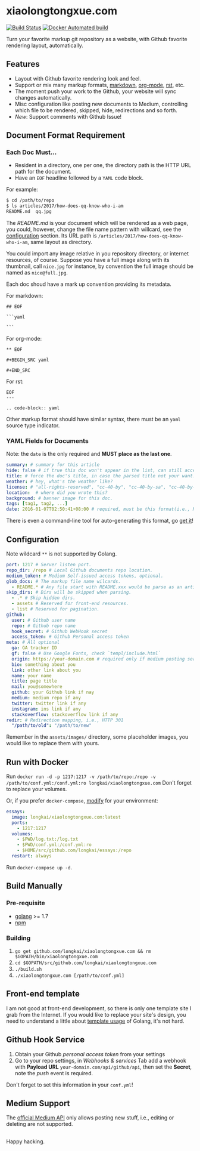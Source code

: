 # xiaolongtongxue.com

[![Build Status](https://travis-ci.org/longkai/xiaolongtongxue.com.svg?branch=master)](https://travis-ci.org/longkai/xiaolongtongxue.com)
[![Docker Automated build](https://img.shields.io/docker/automated/jrottenberg/ffmpeg.svg?maxAge=2592000)](https://hub.docker.com/r/longkai/xiaolongtongxue.com/)

Turn your favorite markup git repository as a website, with Github favorite rendering layout, automatically.

## Features

- Layout with Github favorite rendering look and feel.
- Support or mix many markup formats, [markdown][], [org-mode][], [rst][], etc.
- The moment push your work to the Github, your website will sync changes automatically.
- Misc configuration like posting new documents to Medium, controlling which file to be rendered, skipped, hide, redirections and so forth.
- *New*: Support comments with Github Issue!

## Document Format Requirement

### Each Doc Must...

- Resident in a directory, one per one, the directory path is the HTTP URL path for the document.
- Have an `EOF` headline followed by a `YAML` code block.

For example:

```sh
$ cd /path/to/repo
$ ls articles/2017/how-does-qq-know-who-i-am
README.md  qq.jpg
```

The *README.md* is your document which will be rendered as a web page, you could, however, change the file name pattern with willcard, see the [configuration](#configuration) section. Its URL path is `/articles/2017/how-does-qq-know-who-i-am`, same layout as directory.

You could import any image relative in you repository directory, or internet resources, of course. Suppose you have a full image along with its thumbnail, call `nice.jpg` for instance, by convention the full image should be named as `nice@full.jpg`.

Each doc shoud have a mark up convention providing its metadata.

For markdown:

    ## EOF
    
    ```yaml

    ```

For org-mode:

    ** EOF
    
    #+BEGIN_SRC yaml
    
    #+END_SRC

For rst:

    EOF
    ---
    
    .. code-block:: yaml

Other markup format should have similar syntax, there must be an `yaml` source type indicator.

### YAML Fields for Documents

Note: the `date` is the only required and **MUST place as the last one**.

```yaml
summary: # summary for this article
hide: false # if true this doc won't appear in the list, can still accessed by URL, however.
title: # force the doc's title, in case the parsed title not your want.
weather: # hey, what's the weather like?
license: # "all-rights-reserved", "cc-40-by", "cc-40-by-sa", "cc-40-by-nd", "cc-40-by-nc", "cc-40-by-nc-nd", "cc-40-by-nc-sa", "cc-40-zero", "public-domain". The default is "all-rights-reserved".
location:  # where did you wrote this?
background: # banner image for this doc.
tags: [tag1, tag2, ...]
date: 2016-01-07T02:50:41+08:00 # required, must be this format(i.e., RFC3339)
```

There is even a command-line tool for auto-generating this format, go [get it](cmd/newdoc)!

## Configuration

Note wildcard `**` is not supported by Golang.

```yaml
port: 1217 # Server listen port.
repo_dir: /repo # Local Github documents repo location.
medium_token: # Medium Self-issued access tokens, optional.
glob_docs: # The markup file name wilcards.
  - README.* # Any file start with README.xxx would be parse as an article.
skip_dirs: # Dirs will be skipped when parsing.
  - .* # Skip hidden dirs.
  - assets # Reserved for front-end resources.
  - list # Reserved for pagination.
github:
  user: # Github user name
  repo: # Github repo name
  hook_secret: # Github WebHook secret
  access_token: # Github Personal access token
meta: # All optional
  ga: GA tracker ID
  gf: false # Use Google Fonts, check `templ/include.html`
  origin: https://your-domain.com # required only if medium posting service enabled.
  bio: something about you
  link: other link about you
  name: your name
  title: page title
  mail: you@somewhere
  github: your Github link if nay
  medium: medium repo if any
  twitter: twitter link if any
  instagram: ins link if any
  stackoverflow: stackoverflow link if any
redir: # Redirection mapping, i.e., HTTP 301
  "/path/to/old": "/path/to/new"
```

Remember in the `assets/images/` directory, some placeholder images, you would like to replace them with yours.


## Run with Docker

Run `docker run -d -p 1217:1217 -v /path/to/repo:/repo -v /path/to/conf.yml:/conf.yml:ro longkai/xiaolongtongxue.com` Don't forget to replace your volumes.

Or, if you prefer `docker-compose`, [modify](docker-compose.yml) for your environment:

```yaml
essays:
  image: longkai/xiaolongtongxue.com:latest
  ports:
    - 1217:1217
  volumes:
    - $PWD/log.txt:/log.txt
    - $PWD/conf.yml:/conf.yml:ro
    - $HOME/src/github.com/longkai/essays:/repo
  restart: always
```

Run `docker-compose up -d`.

## Build Manually

### Pre-requisite

- [golang][go] >= 1.7
- [npm][npm]

### Building

1. `go get github.com/longkai/xiaolongtongxue.com && rm $GOPATH/bin/xiaolongtongxue.com`
2. `cd $GOPATH/src/github.com/longkai/xiaolongtongxue.com`
3. `./build.sh`
4. `./xiaolongtongxue.com [/path/to/conf.yml]`

## Front-end template

I am not good at front-end development, so there is only one template site I grab from the Internet. If you would like to replace your site's design, you need to understand a little about [template usage][go-template] of Golang, it's not hard.

## Github Hook Service

1. Obtain your Github *personal access token* from your settings
2. Go to your repo settings, in *Webhooks & services* Tab add a webhook with **Payload URL** `your-domain.com/api/github/api`, then set the **Secret**, note the *push* event is required. 

Don't forget to set this information in your `conf.yml`!

## Medium Support

The [official Medium API][medium] only allows posting new stuff, i.e., editing or deleting are not supported.


## 

Happy hacking.

[markdown]: https://guides.github.com/features/mastering-markdown/
[org-mode]: http://orgmode.org
[rst]: http://docutils.sourceforge.net/docs/ref/rst/restructuredtext.html
[go]: https://golang.org/
[npm]: https://www.npmjs.com/
[medium]: https://github.com/Medium/medium-api-docs/issues/52
[go-template]: https://golang.org/pkg/text/template/

